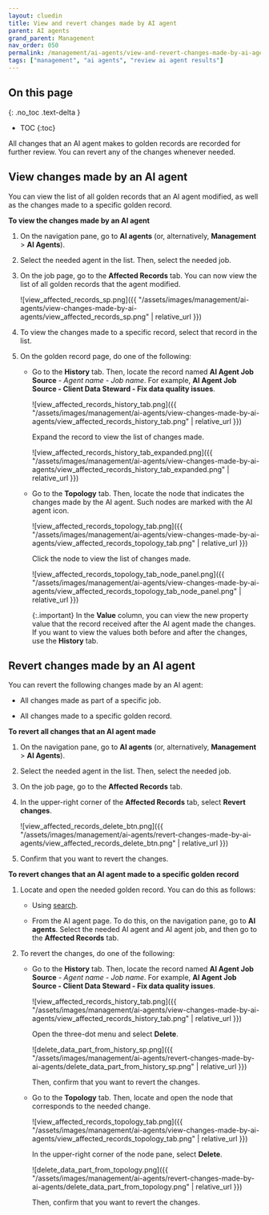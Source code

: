 ```yaml
---
layout: cluedin
title: View and revert changes made by AI agent
parent: AI agents
grand_parent: Management
nav_order: 050
permalink: /management/ai-agents/view-and-revert-changes-made-by-ai-agent
tags: ["management", "ai agents", "review ai agent results"]
---
```

## On this page
{: .no_toc .text-delta }
- TOC
{:toc}

All changes that an AI agent makes to golden records are recorded for further review. You can revert any of the changes whenever needed.

## View changes made by an AI agent

You can view the list of all golden records that an AI agent modified, as well as the changes made to a specific golden record.

**To view the changes made by an AI agent**

1. On the navigation pane, go to **AI agents** (or, alternatively, **Management** > **AI Agents**).

1. Select the needed agent in the list. Then, select the needed job.

1. On the job page, go to the **Affected Records** tab. You can now view the list of all golden records that the agent modified.

    ![view_affected_records_sp.png]({{ "/assets/images/management/ai-agents/view-changes-made-by-ai-agents/view_affected_records_sp.png" | relative_url }})

1. To view the changes made to a specific record, select that record in the list.

1. On the golden record page, do one of the following:

    - Go to the **History** tab. Then, locate the record named **AI Agent Job Source** - _Agent name_ - _Job name_. For example, **AI Agent Job Source - Client Data Steward - Fix data quality issues**.

        ![view_affected_records_history_tab.png]({{ "/assets/images/management/ai-agents/view-changes-made-by-ai-agents/view_affected_records_history_tab.png" | relative_url }})

        Expand the record to view the list of changes made.

        ![view_affected_records_history_tab_expanded.png]({{ "/assets/images/management/ai-agents/view-changes-made-by-ai-agents/view_affected_records_history_tab_expanded.png" | relative_url }})

    - Go to the **Topology** tab. Then, locate the node that indicates the changes made by the AI agent. Such nodes are marked with the AI agent icon.

        ![view_affected_records_topology_tab.png]({{ "/assets/images/management/ai-agents/view-changes-made-by-ai-agents/view_affected_records_topology_tab.png" | relative_url }})

        Click the node to view the list of changes made.

        ![view_affected_records_topology_tab_node_panel.png]({{ "/assets/images/management/ai-agents/view-changes-made-by-ai-agents/view_affected_records_topology_tab_node_panel.png" | relative_url }})

        {:.important}
        In the **Value** column, you can view the new property value that the record received after the AI agent made the changes. If you want to view the values both before and after the changes, use the **History** tab.

## Revert changes made by an AI agent

You can revert the following changes made by an AI agent:

- All changes made as part of a specific job.

- All changes made to a specific golden record.

**To revert all changes that an AI agent made**

1. On the navigation pane, go to **AI agents** (or, alternatively, **Management** > **AI Agents**).

1. Select the needed agent in the list. Then, select the needed job.

1. On the job page, go to the **Affected Records** tab.

1. In the upper-right corner of the **Affected Records** tab, select **Revert changes**.

    ![view_affected_records_delete_btn.png]({{ "/assets/images/management/ai-agents/revert-changes-made-by-ai-agents/view_affected_records_delete_btn.png" | relative_url }})

1. Confirm that you want to revert the changes.

**To revert changes that an AI agent made to a specific golden record**

1. Locate and open the needed golden record. You can do this as follows:

    - Using [search](/key-terms-and-features/search).

    - From the AI agent page. To do this, on the navigation pane, go to **AI agents**. Select the needed AI agent and AI agent job, and then go to the **Affected Records** tab.

1. To revert the changes, do one of the following:

    - Go to the **History** tab. Then, locate the record named **AI Agent Job Source** - _Agent name_ - _Job name_. For example, **AI Agent Job Source - Client Data Steward - Fix data quality issues**.

        ![view_affected_records_history_tab.png]({{ "/assets/images/management/ai-agents/view-changes-made-by-ai-agents/view_affected_records_history_tab.png" | relative_url }})

        Open the three-dot menu and select **Delete**.

        ![delete_data_part_from_history_sp.png]({{ "/assets/images/management/ai-agents/revert-changes-made-by-ai-agents/delete_data_part_from_history_sp.png" | relative_url }})

        Then, confirm that you want to revert the changes.

    - Go to the **Topology** tab. Then, locate and open the node that corresponds to the needed change.

        ![view_affected_records_topology_tab.png]({{ "/assets/images/management/ai-agents/view-changes-made-by-ai-agents/view_affected_records_topology_tab.png" | relative_url }})

        In the upper-right corner of the node pane, select **Delete**.
        
        ![delete_data_part_from_topology.png]({{ "/assets/images/management/ai-agents/revert-changes-made-by-ai-agents/delete_data_part_from_topology.png" | relative_url }})

        Then, confirm that you want to revert the changes.